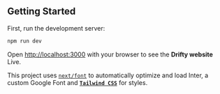 ## Getting Started

First, run the development server:

```bash
npm run dev
```

Open [http://localhost:3000](http://localhost:3000) with your browser to see the **Drifty website** Live.

This project uses [`next/font`](https://nextjs.org/docs/basic-features/font-optimization) to automatically optimize and load Inter, a custom Google Font and [**`Tailwind CSS`**](https://tailwindcss.com/) for styles.
